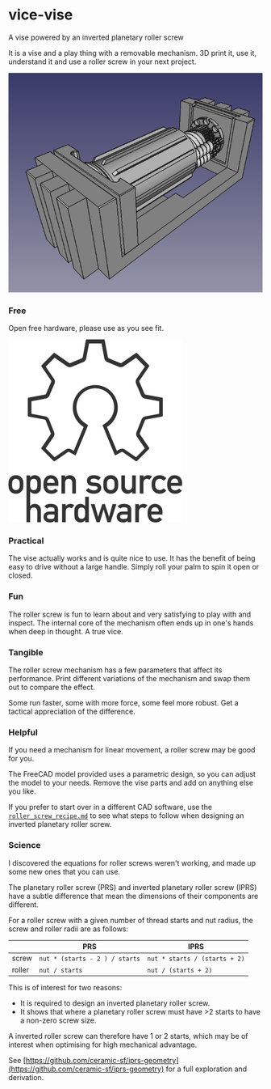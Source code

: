 # vice-vise
A vise powered by an inverted planetary roller screw

It is a vise and a play thing with a removable mechanism. 3D print it, use it, understand it
and use a roller screw in your next project.


![vise](./images/vise.png)

### Free

Open free hardware, please use as you see fit.

![open_hardware](./images/open_hardware.svg)

### Practical

The vise actually works and is quite nice to use. It has the benefit of being easy
to drive without a large handle. Simply roll your palm to spin it open or closed.

### Fun

The roller screw is fun to learn about and very satisfying to play with and inspect.
The internal core of the mechanism often ends up in one's hands when deep in thought. A true vice.

### Tangible

The roller screw mechanism has a few parameters that affect its performance.
Print different variations of the mechanism and swap them out to compare the effect.

Some run faster, some with more force, some feel more robust. Get a tactical
appreciation of the difference.

### Helpful

If you need a mechanism for linear movement, a roller screw may be good for you.

The FreeCAD model provided uses a parametric design, so you can adjust the model to your needs.
Remove the vise parts and add on anything else you like.

If you prefer to start over in a different CAD software, use the [`roller_screw_recipe.md`](roller_screw_recipe.md)
to see what steps to follow when designing an inverted planetary roller screw.

### Science

I discovered the equations for roller screws weren't working, and made up some new ones that you
can use.

The planetary roller screw (PRS) and inverted planetary roller screw (IPRS) have a subtle difference that mean
the dimensions of their components are different.


For a roller screw with a given number of thread starts and nut radius, the screw and roller radii are as follows:

|     | PRS | IPRS |
|---------|----------|----------|
| screw  | `nut * (starts - 2 ) / starts`    | `nut * starts / (starts + 2)`   |
| roller | `nut / starts` | `nut / (starts + 2)`  |

This is of interest for two reasons:
- It is required to design an inverted planetary roller screw.
- It shows that where a planetary roller screw must have >2 starts to have a non-zero screw size.

A inverted roller screw can therefore have 1 or 2 starts, which may be of interest when optimising for high mechanical advantage.

See [https://github.com/ceramic-sf/iprs-geometry](https://github.com/ceramic-sf/iprs-geometry) for a full exploration and derivation.
